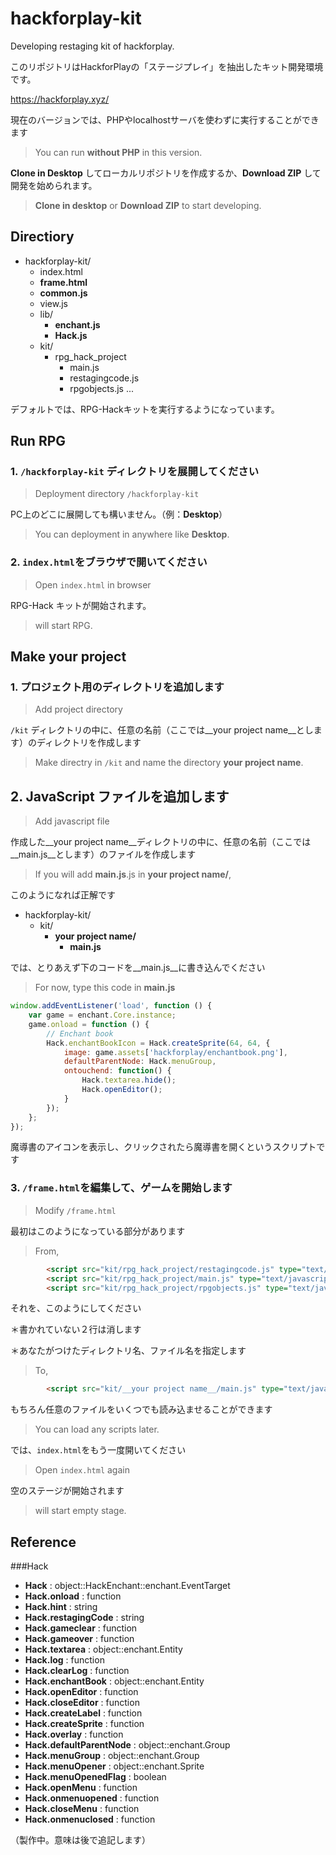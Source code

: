 # hackforplay-kit
Developing restaging kit of hackforplay.

このリポジトリはHackforPlayの「ステージプレイ」を抽出したキット開発環境です。

https://hackforplay.xyz/


現在のバージョンでは、PHPやlocalhostサーバを使わずに実行することができます
> You can run __without PHP__ in this version.

__Clone in Desktop__ してローカルリポジトリを作成するか、__Download ZIP__ して開発を始められます。
> __Clone in desktop__ or __Download ZIP__ to start developing.

## Directiory

* hackforplay-kit/
  * index.html
  * __frame.html__
  * __common.js__
  * view.js
  * lib/
    * __enchant.js__
    * __Hack.js__
  * kit/
    * rpg_hack_project
      * main.js
      * restagingcode.js
      * rpgobjects.js
...

デフォルトでは、RPG-Hackキットを実行するようになっています。


## Run RPG

### 1. `/hackforplay-kit` ディレクトリを展開してください
> Deployment directory `/hackforplay-kit`

PC上のどこに展開しても構いません。（例：__Desktop__）
> You can deployment in anywhere like __Desktop__.

### 2. `index.html`をブラウザで開いてください
> Open `index.html` in browser

RPG-Hack キットが開始されます。
> will start RPG.


## Make your project


### 1. プロジェクト用のディレクトリを追加します
> Add project directory

`/kit` ディレクトリの中に、任意の名前（ここでは__your project name__とします）のディレクトリを作成します
> Make directry in `/kit` and name the directory __your project name__.

## 2. JavaScript ファイルを追加します
> Add javascript file

作成した__your project name__ディレクトリの中に、任意の名前（ここでは__main.js__とします）のファイルを作成します
> If you will add __main.js__.js in __your project name/__,

このようになれば正解です

* hackforplay-kit/
  * kit/
    * __your project name/__
      * __main.js__

では、とりあえず下のコードを__main.js__に書き込んでください
> For now, type this code in __main.js__

```javascript
window.addEventListener('load', function () {
	var game = enchant.Core.instance;
	game.onload = function () {
		// Enchant book
		Hack.enchantBookIcon = Hack.createSprite(64, 64, {
			image: game.assets['hackforplay/enchantbook.png'],
			defaultParentNode: Hack.menuGroup,
			ontouchend: function() {
				Hack.textarea.hide();
				Hack.openEditor();
			}
		});
	};
});
```

魔導書のアイコンを表示し、クリックされたら魔導書を開くというスクリプトです

### 3. `/frame.html`を編集して、ゲームを開始します
> Modify `/frame.html`

最初はこのようになっている部分があります

> From,

```html 
		<script src="kit/rpg_hack_project/restagingcode.js" type="text/javascript" charset="utf-8"></script>
		<script src="kit/rpg_hack_project/main.js" type="text/javascript" charset="utf-8"></script>
		<script src="kit/rpg_hack_project/rpgobjects.js" type="text/javascript" charset="utf-8"></script>
```

それを、このようにしてください

＊書かれていない２行は消します

＊あなたがつけたディレクトリ名、ファイル名を指定します

> To,

```html 
		<script src="kit/__your project name__/main.js" type="text/javascript" charset="utf-8"></script>
```

もちろん任意のファイルをいくつでも読み込ませることができます
> You can load any scripts later.

では、`index.html`をもう一度開いてください
> Open `index.html` again

空のステージが開始されます
> will start empty stage.


## Reference


###Hack
* __Hack__ : object::HackEnchant::enchant.EventTarget
* __Hack.onload__ : function
* __Hack.hint__ : string
* __Hack.restagingCode__ : string
* __Hack.gameclear__ : function
* __Hack.gameover__ : function
* __Hack.textarea__ : object::enchant.Entity
* __Hack.log__ : function
* __Hack.clearLog__ : function
* __Hack.enchantBook__ : object::enchant.Entity
* __Hack.openEditor__ : function
* __Hack.closeEditor__ : function
* __Hack.createLabel__ : function
* __Hack.createSprite__ : function
* __Hack.overlay__ : function
* __Hack.defaultParentNode__ : object::enchant.Group
* __Hack.menuGroup__ : object::enchant.Group
* __Hack.menuOpener__ : object::enchant.Sprite
* __Hack.menuOpenedFlag__ : boolean
* __Hack.openMenu__ : function
* __Hack.onmenuopened__ : function
* __Hack.closeMenu__ : function
* __Hack.onmenuclosed__ : function

（製作中。意味は後で追記します）
